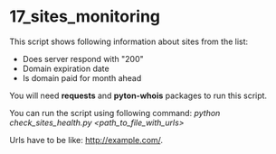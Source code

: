 # 17_sites_monitoring
This script shows following information about sites from the list:
* Does server respond with "200" 
* Domain expiration date
* Is domain paid for month ahead 

You will need **requests** and **pyton-whois** packages to run this script.

You can run the script using following command: _python check_sites_health.py \<path_to_file_with_urls\>_

Urls have to be like: http://example.com/.